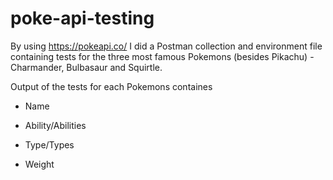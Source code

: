 # poke-api-testing
By using https://pokeapi.co/ I did a Postman collection and environment file containing tests for the three most famous Pokemons (besides Pikachu) - Charmander, Bulbasaur and Squirtle.

Output of the tests for each Pokemons containes 

- Name

- Ability/Abilities

- Type/Types

- Weight
